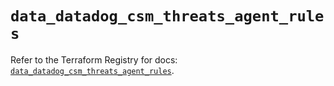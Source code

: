 # `data_datadog_csm_threats_agent_rules`

Refer to the Terraform Registry for docs: [`data_datadog_csm_threats_agent_rules`](https://registry.terraform.io/providers/datadog/datadog/3.53.0/docs/data-sources/csm_threats_agent_rules).
